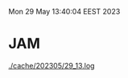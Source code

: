 Mon 29 May 13:40:04 EEST 2023
# JAM
<a href='./cache/202305/29_13.log'>./cache/202305/29_13.log</a>
